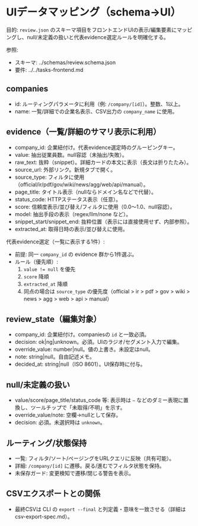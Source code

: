 # UIデータマッピング（schema→UI）

目的: `review.json` のスキーマ項目をフロントエンドUIの表示/編集要素にマッピングし、null/未定義の扱いと代表evidence選定ルールを明確化する。

参照:
- スキーマ: ../schemas/review.schema.json
- 要件: ../../tasks-frontend.md

## companies
- id: ルーティングパラメータに利用（例: `/company/[id]`）。整数、1以上。
- name: 一覧/詳細での企業名表示、CSV出力の `company_name` に使用。

## evidence（一覧/詳細のサマリ表示に利用）
- company_id: 企業紐付け。代表evidence選定時のグルーピングキー。
- value: 抽出従業員数。null容認（未抽出/失敗）。
- raw_text: 抜粋（snippet）。詳細カードの本文に表示（長文は折りたたみ）。
- source_url: 外部リンク。新規タブで開く。
- source_type: フィルタに使用（official/ir/pdf/gov/wiki/news/agg/web/api/manual）。
- page_title: タイトル表示（nullならドメイン名などで代替）。
- status_code: HTTPステータス表示（任意）。
- score: 信頼度表示/並び替え/フィルタに使用（0.0〜1.0、null容認）。
- model: 抽出手段の表示（regex/llm/none など）。
- snippet_start/snippet_end: 抜粋位置（表示には直接使用せず、内部参照）。
- extracted_at: 取得日時の表示/並び替えに使用。

代表evidence選定（一覧に表示する1件）:
- 前提: 同一 `company_id` の evidence 群から1件選ぶ。
- ルール（優先順）:
  1) `value != null` を優先
  2) `score` 降順
  3) `extracted_at` 降順
  4) 同点の場合は `source_type` の優先度（official > ir > pdf > gov > wiki > news > agg > web > api > manual）

## review_state（編集対象）
- company_id: 企業紐付け。companiesの `id` と一致必須。
- decision: ok|ng|unknown。必須。UIのラジオ/セグメント入力で編集。
- override_value: number|null。値の上書き。未設定はnull。
- note: string|null。自由記述メモ。
- decided_at: string|null（ISO 8601）。UI保存時に付与。

## null/未定義の扱い
- value/score/page_title/status_code 等: 表示時は `—` などのダミー表現に置換し、ツールチップで「未取得/不明」を示す。
- override_value/note: 空欄→nullとして保存。
- decision: 必須。未選択時は `unknown`。

## ルーティング/状態保持
- 一覧: フィルタ/ソート/ページングをURLクエリに反映（共有可能）。
- 詳細: `/company/[id]` に遷移。戻る/進むでフィルタ状態を保持。
- 未保存ガード: 変更検知で遷移/閉じる警告を表示。

## CSVエクスポートとの関係
- 最終CSVは CLI の `export --final` と列定義・意味を一致させる（詳細は csv-export-spec.md）。

